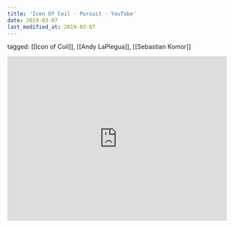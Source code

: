 ```yaml
---
title: 'Icon Of Coil - Pursuit - YouTube'
date: 2019-03-07
last_modified_at: 2019-03-07
---
```

tagged: [[Icon of Coil]], [[Andy LaPlegua]], [[Sebastian Komor]]
<iframe allow="accelerometer; autoplay; clipboard-write; encrypted-media; gyroscope; picture-in-picture" allowfullscreen="" frameborder="0" height="375" id="youtube_iframe" src="https://www.youtube.com/embed/T5r6x_99g6o?feature=oembed&amp;enablejsapi=1&amp;origin=https://safe.txmblr.com&amp;wmode=opaque" width="500"></iframe>